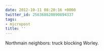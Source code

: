 ```yaml
---
date: 2012-10-11 08:20:16 +0000
twitter_id: 256368620890894337
tags:
- micropost
title: ''
---
```


Northmain neighbors: truck blocking Worley.
